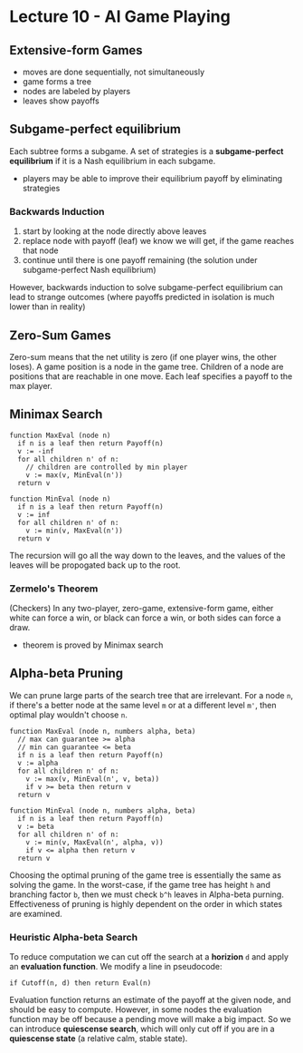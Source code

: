 # Lecture 10 - AI Game Playing
## Extensive-form Games
- moves are done sequentially, not simultaneously
- game forms a tree
- nodes are labeled by players
- leaves show payoffs

## Subgame-perfect equilibrium
Each subtree forms a subgame. A set of strategies is a **subgame-perfect equilibrium** if it is a Nash equilibrium in each subgame.
- players may be able to improve their equilibrium payoff by eliminating strategies

### Backwards Induction
1. start by looking at the node directly above leaves
2. replace node with payoff (leaf) we know we will get, if the game reaches that node
3. continue until there is one payoff remaining (the solution under subgame-perfect Nash equilibrium)

However, backwards induction to solve subgame-perfect equilibrium can lead to strange outcomes (where payoffs predicted in isolation is much lower than in reality)  

## Zero-Sum Games
Zero-sum means that the net utility is zero (if one player wins, the other loses). A game position is a node in the game tree. Children of a node are positions 
that are reachable in one move. Each leaf specifies a payoff to the max player.

## Minimax Search
```
function MaxEval (node n)
  if n is a leaf then return Payoff(n)
  v := -inf
  for all children n' of n:
    // children are controlled by min player
    v := max(v, MinEval(n'))
  return v
  
function MinEval (node n)
  if n is a leaf then return Payoff(n)
  v := inf
  for all children n' of n:
    v := min(v, MaxEval(n'))
  return v
```
The recursion will go all the way down to the leaves, and the values of the leaves will be propogated back up to the root.  

### Zermelo's Theorem
(Checkers) In any two-player, zero-game, extensive-form game, either white can force a win, or black can force a win, or both sides can force a draw.
- theorem is proved by Minimax search

## Alpha-beta Pruning
We can prune large parts of the search tree that are irrelevant. For a node ``n``, if there's a better node at the same level ``m`` or at a different 
level ``m'``, then optimal play wouldn't choose ``n``.
```
function MaxEval (node n, numbers alpha, beta)
  // max can guarantee >= alpha
  // min can guarantee <= beta
  if n is a leaf then return Payoff(n)
  v := alpha
  for all children n' of n:
    v := max(v, MinEval(n', v, beta))
    if v >= beta then return v
  return v

function MinEval (node n, numbers alpha, beta)
  if n is a leaf then return Payoff(n)
  v := beta
  for all children n' of n:
    v := min(v, MaxEval(n', alpha, v))
    if v <= alpha then return v
  return v
```
Choosing the optimal pruning of the game tree is essentially the same as solving the game. In the worst-case, if the game tree has height ``h`` and branching 
factor ``b``, then we must check ``b^h`` leaves in Alpha-beta purning. Effectiveness of pruning is highly dependent on the order in which states are examined. 

### Heuristic Alpha-beta Search
To reduce computation we can cut off the search at a **horizion** ``d`` and apply an **evaluation function**. We modify a line in pseudocode:
```
if Cutoff(n, d) then return Eval(n)
```
Evaluation function returns an estimate of the payoff at the given node, and should be easy to compute. However, in some nodes the evaluation function may 
be off because a pending move will make a big impact. So we can introduce **quiescense search**, which will only cut off if you are in a **quiescense state** 
(a relative calm, stable state).
